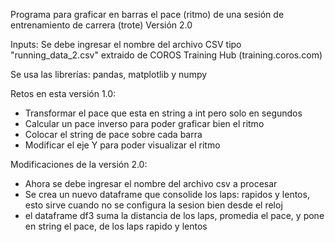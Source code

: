 Programa para graficar en barras el pace (ritmo) de una sesión de entrenamiento de carrera (trote) 
Versión 2.0

Inputs: Se debe ingresar el nombre del archivo CSV tipo "running_data_2.csv" extraido de COROS Training Hub (training.coros.com)

Se usa las librerías: pandas, matplotlib y numpy

Retos en esta versión 1.0:
- Transformar el pace que esta en string a int pero solo en segundos
- Calcular un pace inverso para poder graficar bien el ritmo
- Colocar el string de pace sobre cada barra
- Modificar el eje Y para poder visualizar el ritmo

Modificaciones de la versión 2.0:
- Ahora se debe ingresar el nombre del archivo csv a procesar
- Se crea un nuevo dataframe que consolide los laps: rapidos y lentos, esto sirve cuando no se configura la sesion bien desde el reloj
- el dataframe df3 suma la distancia de los laps, promedia el pace, y pone en string el pace, de los laps rapido y lentos
